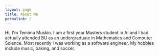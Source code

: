 ```yaml
---
layout: page
title: About Me
permalink: /
---
```


Hi, I'm Temima Muskin. I am a first year Masters student in AI and
I had actually attended BU as an undergraduate in Mathematics and Computer Science.
Most recently I was working as a software engineer. My hobbies include music, baking,
and soccer.
